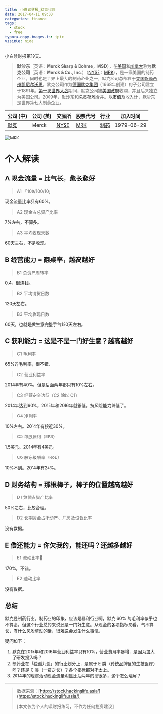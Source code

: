 ```yaml
---
title: 小白读财报_默克公司
date: 2017-04-11 09:00
categories: finance
tags:
  - stock
  - free
typora-copy-images-to: ipic
visible: hide
---
```


小白读财报第19支。

> **默沙东**（英语：**Merck Sharp & Dohme**，**MSD**），在[美国](https://www.wikiwand.com/zh/%E7%BE%8E%E5%9B%BD)和[加拿大](https://www.wikiwand.com/zh/%E5%8A%A0%E6%8B%BF%E5%A4%A7)称为**默克公司**（英语：**Merck & Co., Inc.**）（[NYSE](https://www.wikiwand.com/zh/%E7%B4%90%E7%B4%84%E8%AD%89%E5%88%B8%E4%BA%A4%E6%98%93%E6%89%80)：[MRK](http://www.nyse.com/quote/XNYS:MRK)），是一家美国的制药企业，同时也是世界上最大的制药企业之一。默克公司总部位于[美国](https://www.wikiwand.com/zh/%E7%BE%8E%E5%9B%BD)[新泽西州](https://www.wikiwand.com/zh/%E6%96%B0%E6%B3%BD%E8%A5%BF%E5%B7%9E)[凯尼尔沃思](https://www.wikiwand.com/zh/%E5%87%B1%E5%B0%BC%E7%88%BE%E6%B2%83%E6%80%9D)。默克公司作为[德国默克集团](https://www.wikiwand.com/zh/Merck_KGaA)（1668年创建）的子公司建立于1891年。[第一次世界大战](https://www.wikiwand.com/zh/%E7%AC%AC%E4%B8%80%E6%AC%A1%E4%B8%96%E7%95%8C%E5%A4%A7%E6%88%98)期间，默克公司被[美国政府](https://www.wikiwand.com/zh/%E7%BE%8E%E5%9C%8B%E6%94%BF%E5%BA%9C)收购，并且后来独立为美国公司。2009年，默沙东和[先灵葆雅](https://www.wikiwand.com/zh/%E5%85%88%E7%81%B5%E8%91%86%E9%9B%85)合并。以[市值](https://www.wikiwand.com/zh/%E5%B8%82%E5%80%BC)及收入计，默沙东是世界第七大制药企业。

| 公司 (中)                                   | 公司 (英) | 交易所                                      | 股票代号                                     | 行业                                       | 加入时间       |
| ---------------------------------------- | ------ | ---------------------------------------- | ---------------------------------------- | ---------------------------------------- | ---------- |
| [默克](https://www.wikiwand.com/zh/%E9%BB%98%E5%85%8B%E8%97%A5%E5%BB%A0) | Merck  | [NYSE](https://www.wikiwand.com/zh/%E7%BA%BD%E7%BA%A6%E8%AF%81%E5%88%B8%E4%BA%A4%E6%98%93%E6%89%80) | [MRK](http://www.nyse.com/about/listed/quickquote.html?ticker=MRK) | [制药](https://www.wikiwand.com/zh/%E5%88%B6%E8%8D%AF%E5%B7%A5%E7%A8%8B) | 1979-06-29 |

![MRK](http://okgqgpbx3.bkt.clouddn.com/blog/2017-04-11-011011.png)

# 个人解读

## A 现金流量 = 比气长，愈长愈好

> A1 「100/100/10」

现金流量比率只有60%。

> A2 现金占总资产比率

7%左右，不算多。

> A3 平均收现天数

60天左右，不是收现。

## B 经营能力 = 翻桌率，越高越好

> B1 总资产周转率

0.4，很烧钱。

> B2 平均销货日数

120天左右。

> B3 平均收现日数

60天。也就是做生意完整手气180天左右。

## C 获利能力 = 这是不是一门好生意？越高越好

> C1 毛利率

65%的毛利率，很不错。

> C2 营业利益率

2014年有40%，但是后面两年都只有10%左右。

> C3 经营安全边际（C2 除以 C1）

2014年达到60%，2015年和2016年就很低。抗风险能力降低了。

> C4 净利率

10%左右。2014年有接近30%。

> C5 每股获利（EPS）

1.5美元。2014年有4美元。

> C6 股东报酬率（RoE）

10%不到。2014年有24%。

## D 财务结构 = 那根棒子，棒子的位置越高越好

> D1 负债占资产比率

50%左右，比较合理。

> D2 长期资金占不动产、厂房及设备比率

没有数据。

## E 偿还能力 = 你欠我的，能还吗？还越多越好

> E1 流动比率

170%，不错。

> E2 速动比率

没有数据。

## 总结

默克是制药行业。制药业的印象，应该是暴利行业啊，默克 60% 的毛利率似乎也不算高，但这个行业总的来说还是一门好生意。从现金的各项指标来看，气不算长，有什么风吹草动的话，很难说会发生什么事情。

疑问如下：

1. 默克在2015年和2016年营业利益率只有10%，营业费用率暴增，是因为加大了研发投入吗？
2. 制药业在「独孤九剑」的行业划分上，是属于 E 类（传统品牌里的生技医疗）吗？还是 C 类（一技之长）？各个指标都对不太上。
3. 2014年的理财活动现金流量明显比后两年的高很多，这个怎么理解？

------

> 数据来源：[https://stock.hackinglife.asia/](https://stock.hackinglife.asia/)
>
> [本文仅为个人的读财报练习，不作为任何投资建议]